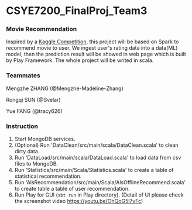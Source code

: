# CSYE7200_FinalProj_Team3
### Movie Recommendation

Inspired by a [Kaggle Competition](https://www.kaggle.com/grouplens/movielens-20m-dataset), this project will be based on Spark to recommend movie to user. We ingest user's rating data into a data(ML) model, then the prediction result will be showed in web page which is built by Play Framework. The whole project will be writed in scala.

### Teammates

Mengzhe ZHANG (@Mengzhe-Madeline-Zhang)

Rongqi SUN (@Svelar)

Yue FANG (@tracy626)

### Instruction

1. Start MongoDB services.
2. (Optional) Run 'DataClean/src/main/scala/DataClean.scala' to clean dirty data.
3. Run 'DataLoad/src/main/scala/DataLoad.scala' to load data from csv files to MongoDB.
4. Run 'Statistics/src/main/Scala/Statistics.scala' to create a table of statistical recommendation.
5. Run 'AlsRecommendation/src/main/Scala/AlsOfflineRecommend.scala' to create table a table of user recommendation.
6. Run Play for GUI (`sbt run` in Play directory).
(Detail of UI please check the screenshot video https://youtu.be/OhQoG5l7vFc)

